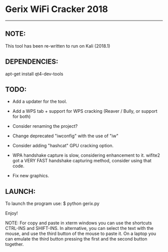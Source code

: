 # Gerix WiFi Cracker 2018
-----------------------------------------------------------------------------------------------
## NOTE: 
This tool has been re-written to run on Kali (2018.1)

## DEPENDENCIES:
apt-get install qt4-dev-tools

## TODO:
- Add a updater for the tool.
- Add a WPS tab + support for WPS cracking (Reaver / Bully, or support for both)
- Consider renaming the project?
- Change deprecated "iwconfig" with the use of "iw"
- Consider adding "hashcat" GPU cracking option.
- WPA handshake capture is slow, considering enhancement to it.
  wifite2 got a VERY FAST handshake capturing method, consider using that code.

- Fix new graphics.

## LAUNCH:

To launch the program use:
$ python gerix.py

Enjoy!


NOTE:
For copy and paste in xterm windows you can use the shortcuts CTRL-INS
and SHIFT-INS.
In alternative, you can select the text with the mouse, and use the third
button of the mouse to paste it. On a laptop you can emulate the third button
pressing the first and the second button together.

